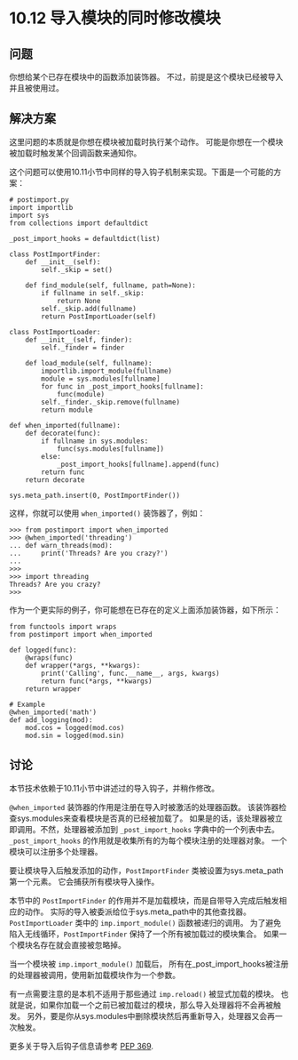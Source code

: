 

# 10.12 导入模块的同时修改模块

## 问题

你想给某个已存在模块中的函数添加装饰器。 不过，前提是这个模块已经被导入并且被使用过。

## 解决方案

这里问题的本质就是你想在模块被加载时执行某个动作。 可能是你想在一个模块被加载时触发某个回调函数来通知你。

这个问题可以使用10.11小节中同样的导入钩子机制来实现。下面是一个可能的方案：

    
    
    # postimport.py
    import importlib
    import sys
    from collections import defaultdict
    
    _post_import_hooks = defaultdict(list)
    
    class PostImportFinder:
        def __init__(self):
            self._skip = set()
    
        def find_module(self, fullname, path=None):
            if fullname in self._skip:
                return None
            self._skip.add(fullname)
            return PostImportLoader(self)
    
    class PostImportLoader:
        def __init__(self, finder):
            self._finder = finder
    
        def load_module(self, fullname):
            importlib.import_module(fullname)
            module = sys.modules[fullname]
            for func in _post_import_hooks[fullname]:
                func(module)
            self._finder._skip.remove(fullname)
            return module
    
    def when_imported(fullname):
        def decorate(func):
            if fullname in sys.modules:
                func(sys.modules[fullname])
            else:
                _post_import_hooks[fullname].append(func)
            return func
        return decorate
    
    sys.meta_path.insert(0, PostImportFinder())
    

这样，你就可以使用 `when_imported()` 装饰器了，例如：

    
    
    >>> from postimport import when_imported
    >>> @when_imported('threading')
    ... def warn_threads(mod):
    ...     print('Threads? Are you crazy?')
    ...
    >>>
    >>> import threading
    Threads? Are you crazy?
    >>>
    

作为一个更实际的例子，你可能想在已存在的定义上面添加装饰器，如下所示：

    
    
    from functools import wraps
    from postimport import when_imported
    
    def logged(func):
        @wraps(func)
        def wrapper(*args, **kwargs):
            print('Calling', func.__name__, args, kwargs)
            return func(*args, **kwargs)
        return wrapper
    
    # Example
    @when_imported('math')
    def add_logging(mod):
        mod.cos = logged(mod.cos)
        mod.sin = logged(mod.sin)
    

## 讨论

本节技术依赖于10.11小节中讲述过的导入钩子，并稍作修改。

`@when_imported` 装饰器的作用是注册在导入时被激活的处理器函数。 该装饰器检查sys.modules来查看模块是否真的已经被加载了。
如果是的话，该处理器被立即调用。不然，处理器被添加到 `_post_import_hooks` 字典中的一个列表中去。
`_post_import_hooks` 的作用就是收集所有的为每个模块注册的处理器对象。 一个模块可以注册多个处理器。

要让模块导入后触发添加的动作，`PostImportFinder` 类被设置为sys.meta_path第一个元素。 它会捕获所有模块导入操作。

本节中的 `PostImportFinder` 的作用并不是加载模块，而是自带导入完成后触发相应的动作。
实际的导入被委派给位于sys.meta_path中的其他查找器。 `PostImportLoader` 类中的 `imp.import_module()`
函数被递归的调用。 为了避免陷入无线循环，`PostImportFinder` 保持了一个所有被加载过的模块集合。 如果一个模块名存在就会直接被忽略掉。

当一个模块被 `imp.import_module()` 加载后，
所有在_post_import_hooks被注册的处理器被调用，使用新加载模块作为一个参数。

有一点需要注意的是本机不适用于那些通过 `imp.reload()` 被显式加载的模块。
也就是说，如果你加载一个之前已被加载过的模块，那么导入处理器将不会再被触发。
另外，要是你从sys.modules中删除模块然后再重新导入，处理器又会再一次触发。

更多关于导入后钩子信息请参考 [PEP 369](https://www.python.org/dev/peps/pep-0369).

